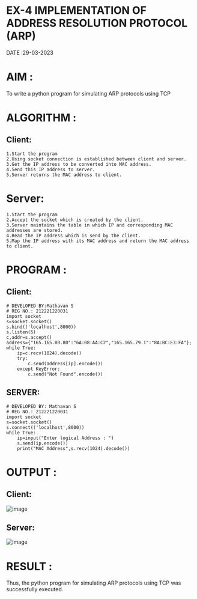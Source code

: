 # EX-4 IMPLEMENTATION OF ADDRESS RESOLUTION PROTOCOL (ARP)
DATE :29-03-2023

# AIM :
To write a python program for simulating ARP protocols using TCP

# ALGORITHM :
## Client:
```
1.Start the program
2.Using socket connection is established between client and server.
3.Get the IP address to be converted into MAC address.
4.Send this IP address to server.
5.Server returns the MAC address to client.
```
# Server:
```
1.Start the program
2.Accept the socket which is created by the client.
3.Server maintains the table in which IP and corresponding MAC addresses are stored.
4.Read the IP address which is send by the client.
5.Map the IP address with its MAC address and return the MAC address to client.
```
# PROGRAM :
## Client:
```
# DEVELOPED BY:Mathavan S
# REG NO.: 212221220031
import socket
s=socket.socket()
s.bind(('localhost',8000))
s.listen(5)
c,addr=s.accept()
address={"165.165.80.80":"6A:08:AA:C2","165.165.79.1":"8A:BC:E3:FA"};
while True:
    ip=c.recv(1024).decode()
    try:
        c.send(address[ip].encode())
    except KeyError:
        c.send("Not Found".encode())
```
## SERVER:
```
# DEVELOPED BY: Mathavan S
# REG NO.: 212221220031
import socket
s=socket.socket()
s.connect(('localhost',8000))
while True:
    ip=input("Enter logical Address : ")
    s.send(ip.encode())
    print("MAC Address",s.recv(1024).decode())
```
# OUTPUT :
## Client:
![image](https://github.com/harinidq/EX-4/assets/113497680/66124f82-b41b-4691-8723-a780671953df)


## Server:
![image](https://github.com/harinidq/EX-4/assets/113497680/37c4f81c-4ea9-4b48-8f28-7756f7b0152b)


# RESULT :
Thus, the python program for simulating ARP protocols using TCP was successfully executed.
